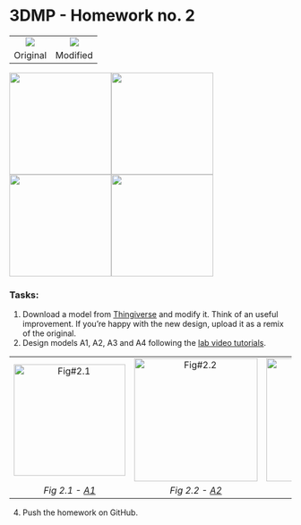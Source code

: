 # 3DMP - Homework no. 2

<table>
    <tbody>
        <tr>
            <td  align="center"><img src="https://github.com/Burdun/3DMP_private/blob/main/readme_homework/Mask_Original.png"></td>
            <td align="center"><img src="https://github.com/Burdun/3DMP_private/blob/main/readme_homework/Car_Mask_Case_Airflow.png"/></td>
        </tr>
        <tr>
            <td rowspan align="center" valign="center">Original</td>
            <td rowspan align="center" valign="center">Modified</td>
        </tr>
    </tbody>
</table>

<img src="https://github.com/Burdun/3DMP_private/blob/main/readme_homework/A1.png" height=181.95><img src="https://github.com/Burdun/3DMP_private/blob/main/readme_homework/A2.png" height=181.95><img src="https://github.com/Burdun/3DMP_private/blob/main/readme_homework/A3.png" height=181.95><img src="https://github.com/Burdun/3DMP_private/blob/main/readme_homework/A4.png" height=181.95>

### Tasks:
1. Download a model from [Thingiverse](https://www.thingiverse.com/) and modify it. Think of an useful improvement. If you’re happy with the new design, upload it as a remix of the original.
2. Design models A1, A2, A3 and A4 following the [lab video tutorials](https://www.youtube.com/playlist?list=PLFglUCrrcNc8UePTEi0YEC8yV1t7EBdCW).

<table>
    <tbody>
        <tr>
            <td  align="center"><img src="https://github.com/Burdun/3DMP_private/blob/main/readme_images/Fig%232.1.png" width=199 title="Fig#2.1"></td>
            <td align="center"><img src="https://github.com/Burdun/3DMP_private/blob/main/readme_images/Fig%232.2.jpg" width=220 title="Fig#2.2"/></td>
            <td align="center"><img src="https://github.com/Burdun/3DMP_private/blob/main/readme_images/Fig%232.3.jpg" width=220 title="Fig#2.3"></td>
            <td align="center"><img src="https://github.com/Burdun/3DMP_private/blob/main/readme_images/Fig%232.4.jpg" width=220 title="Fig#2.4"/></td>
        </tr>
        <tr>
            <td rowspan align="center" valign="center"><i>Fig 2.1 - <a href="https://drive.google.com/file/d/1YkN-B-6k4f3mZJTK_XI5deoJv63SmxFR/view?usp=sharing">A1</a></i></td>
            <td rowspan align="center" valign="center"><i>Fig 2.2 - <a href="https://drive.google.com/file/d/1xweakmoinqROJKRScbi_SqHe1ggjsAWh/view?usp=sharing">A2</a></i></td>
            <td rowspan align="center" valign="center"><i>Fig 2.3 - <a href="https://drive.google.com/file/d/1M5skBkEOWiuQOK6KFNNrL1A5vspMM3d3/view?usp=sharing">A3</a></i></td>
            <td rowspan align="center" valign="center"><i>Fig 2.4 - <a href="https://drive.google.com/file/d/1zgAT9PlThqPgMZdbi6Yyx2eWHtiy4gtp/view?usp=sharing">A4</a></i></td>
        </tr>
    </tbody>
</table>

4. Push the homework on GitHub.
